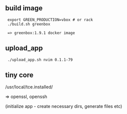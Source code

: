 

build image
-----------

     export GREEN_PRODUCTION=vbox # or rack
     ./build.sh greenbox

     => greenbox:1.9.1 docker image


upload_app
----------

     ./upload_app.sh nvim 0.1.1-79


tiny core
------------

/usr/local/tce.installed/

=> openssl, openssh

(initialize app - create necessary dirs, generate files etc)
